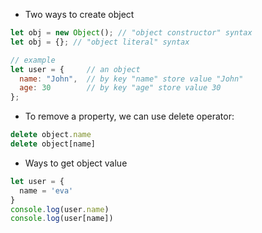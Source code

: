 * Two ways to create object
```js
let obj = new Object(); // "object constructor" syntax
let obj = {}; // "object literal" syntax
```
```js
// example
let user = {     // an object
  name: "John",  // by key "name" store value "John"
  age: 30        // by key "age" store value 30
};
```
* To remove a property, we can use delete operator:
```js
delete object.name
delete object[name]
```
* Ways to get object value
```js
let user = {
  name = 'eva'
}
console.log(user.name)
console.log(user[name])
```
